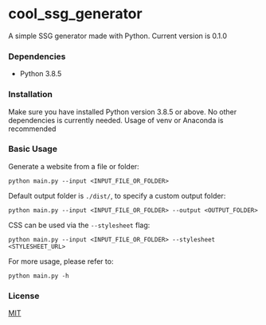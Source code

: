 # cool_ssg_generator
A simple SSG generator made with Python.
Current version is 0.1.0

### Dependencies
- Python 3.8.5

### Installation
Make sure you have installed Python version 3.8.5 or above. No other dependencies is currently needed. Usage of venv or Anaconda is recommended

### Basic Usage
Generate a website from a file or folder:
```console
python main.py --input <INPUT_FILE_OR_FOLDER>
```
Default output folder is `./dist/`, to specify a custom output folder:
```console
python main.py --input <INPUT_FILE_OR_FOLDER> --output <OUTPUT_FOLDER>
```
CSS can be used via the `--stylesheet` flag:
```console
python main.py --input <INPUT_FILE_OR_FOLDER> --stylesheet <STYLESHEET_URL>
```
For more usage, please refer to:
```console
python main.py -h
```

### License
[MIT](LICENSE)
